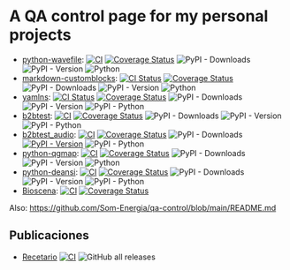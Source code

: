 # A QA control page for my personal projects

- 
  [python-wavefile](https://github.com/vokimon/python-wavefile):
  [![CI](https://github.com/vokimon/python-wavefile/actions/workflows/main.yml/badge.svg)](https://github.com/vokimon/python-wavefile/actions/workflows/main.yml)
  [![Coverage Status](https://coveralls.io/repos/github/vokimon/python-wavefile/badge.svg?branch=master)](https://coveralls.io/github/vokimon/python-wavefile?branch=master)
  ![PyPI - Downloads](https://img.shields.io/pypi/dm/wavefile)
  ![PyPI - Version](https://img.shields.io/pypi/v/wavefile)
  ![Python](https://img.shields.io/python/required-version-toml?tomlFilePath=https%3A%2F%2Fraw.githubusercontent.com%2Fvokimon%2Fpython-wavefile%2Frefs%2Fheads%2Fmaster%2Fpyproject.toml)
- 
  [markdown-customblocks](https://github.com/vokimon/markdown-customblocks):
  [![CI Status](https://github.com/vokimon/markdown-customblocks/actions/workflows/main.yml/badge.svg)](https://github.com/vokimon/markdown-customblocks/actions/workflows/main.yml)
  [![Coverage Status](https://coveralls.io/repos/github/vokimon/markdown-customblocks/badge.svg?branch=master)](https://coveralls.io/github/vokimon/markdown-customblocks?branch=master)
  ![PyPI - Downloads](https://img.shields.io/pypi/dm/markdown-customblocks)
  ![PyPI - Version](https://img.shields.io/pypi/v/markdown-customblocks)
  ![Python](https://img.shields.io/python/required-version-toml?tomlFilePath=https%3A%2F%2Fraw.githubusercontent.com%2Fvokimon%2Fmarkdown-customblocks%2Frefs%2Fheads%2Fmaster%2Fpyproject.toml)
- 
  [yamlns](https://github.com/GuifiBaix/python-yamlns):
  [![CI Status](https://github.com/GuifiBaix/python-yamlns/actions/workflows/main.yml/badge.svg)](https://github.com/GuifiBaix/python-yamlns/actions/workflows/main.yml)
  [![Coverage Status](https://coveralls.io/repos/github/GuifiBaix/python-yamlns/badge.svg?branch=master)](https://coveralls.io/github/GuifiBaix/python-yamlns?branch=master)
  ![PyPI - Downloads](https://img.shields.io/pypi/dm/yamlns)
  ![PyPI - Version](https://img.shields.io/pypi/v/yamlns)
  ![PyPI - Python](https://img.shields.io/pypi/pyversions/yamlns)
- 
  [b2btest](https://github.com/vokimon/back2back):
  [![CI](https://github.com/vokimon/back2back/actions/workflows/main.yml/badge.svg)](https://github.com/vokimon/back2back/actions/workflows/main.yml)
  [![Coverage Status](https://coveralls.io/repos/github/vokimon/back2back/badge.svg?branch=master)](https://coveralls.io/github/vokimon/back2back?branch=master)
  ![PyPI - Downloads](https://img.shields.io/pypi/dm/b2btest)
  ![PyPI - Version](https://img.shields.io/pypi/v/b2btest)
  ![PyPI - Python](https://img.shields.io/pypi/pyversions/b2btest)
- 
  [b2btest_audio](https://github.com/vokimon/back2back_audio):
  [![CI](https://github.com/vokimon/back2back_audio/actions/workflows/main.yml/badge.svg)](https://github.com/vokimon/back2back_audio/actions/workflows/main.yml)
  [![Coverage Status](https://coveralls.io/repos/github/vokimon/back2back_audio/badge.svg?branch=master)](https://coveralls.io/github/vokimon/back2back_audio?branch=master)
  ![PyPI - Downloads](https://img.shields.io/pypi/dm/b2btest_audio)
  [![PyPI - Version](https://img.shields.io/pypi/v/b2btest_audio)](https://pypi.org/project/b2btest_audo/)
  ![PyPI - Python](https://img.shields.io/pypi/pyversions/b2btest_audio)
-
  [python-qgmap](https://github.com/vokimon/python-qgmap):
  [![CI](https://github.com/vokimon/python-qgmap/actions/workflows/main.yml/badge.svg)](https://github.com/vokimon/python-qgmap/actions/workflows/main.yml)
  [![Coverage Status](https://coveralls.io/repos/github/vokimon/python-qgmap/badge.svg?branch=master)](https://coveralls.io/github/vokimon/python-qgmap?branch=master)
  ![PyPI - Downloads](https://img.shields.io/pypi/dm/qgmap)
  ![PyPI - Version](https://img.shields.io/pypi/v/qgmap)
  ![Python](https://img.shields.io/python/required-version-toml?tomlFilePath=https%3A%2F%2Fraw.githubusercontent.com%2Fvokimon%2Fpython-qgmap%2Frefs%2Fheads%2Fmaster%2Fpyproject.toml)
- 
  [python-deansi](https://github.com/clam-project/python-deansi):
  [![CI](https://github.com/clam-project/python-deansi/actions/workflows/main.yml/badge.svg)](https://github.com/clam-project/python-deansi/actions/workflows/main.yml)
  [![Coverage Status](https://coveralls.io/repos/github/clam-project/python-deansi/badge.svg?branch=master)](https://coveralls.io/github/clam-project/python-deansi?branch=master)
  ![PyPI - Downloads](https://img.shields.io/pypi/dm/deansi)
  ![PyPI - Version](https://img.shields.io/pypi/v/deansi)
  ![PyPI - Python](https://img.shields.io/pypi/pyversions/deansi)
- 
  [Bioscena](https://github.com/vokimon/bioscena):
  [![CI](https://github.com/vokimon/bioscena/actions/workflows/main.yml/badge.svg)](https://github.com/vokimon/bioscena/actions/workflows/main.yml)
  [![Coverage Status](https://coveralls.io/repos/github/vokimon/bioscena/badge.svg?branch=master)](https://coveralls.io/github/vokimon/bioscena?branch=master)



Also: https://github.com/Som-Energia/qa-control/blob/main/README.md

## Publicaciones

- [Recetario](https://github.com/vokimon/recetario)
  [![CI](https://github.com/vokimon/recetario/actions/workflows/main.yml/badge.svg)](https://github.com/vokimon/recetario/actions/workflows/main.yml)
  ![GitHub all releases](https://img.shields.io/github/downloads/vokimon/recetario/total)


